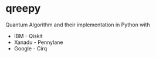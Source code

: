 # qreepy
Quantum Algorithm and their implementation in Python with 

*  IBM - Qiskit
*  Xanadu - Pennylane
*  Google - Cirq
